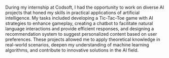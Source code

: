 During my internship at Codsoft, I had the opportunity to work on diverse AI projects that honed my skills in practical applications of artificial intelligence. My tasks included developing a Tic-Tac-Toe game with AI strategies to enhance gameplay, creating a chatbot to facilitate natural language interactions and provide efficient responses, and designing a recommendation system to suggest personalized content based on user preferences. These projects allowed me to apply theoretical knowledge in real-world scenarios, deepen my understanding of machine learning algorithms, and contribute to innovative solutions in the AI field.
